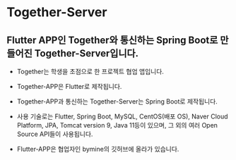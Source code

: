 # Together-Server

## Flutter APP인 Together와 통신하는 Spring Boot로 만들어진 Together-Server입니다.

- Together는 학생을 초점으로 한 프로젝트 협업 앱입니다.

- Together-APP은 Flutter로 제작됩니다.

- Together-APP과 통신하는 Together-Server는 Spring Boot로 제작됩니다.

- 사용 기술로는 Flutter, Spring Boot, MySQL, CentOS(배포 OS), Naver Cloud Platform, JPA, Tomcat version 9, Java 11등이 있으며, 그 외의 여러 Open Source API들이 사용됩니다.

- Flutter-APP은 협업자인 bymine의 깃허브에 올라가 있습니다.
